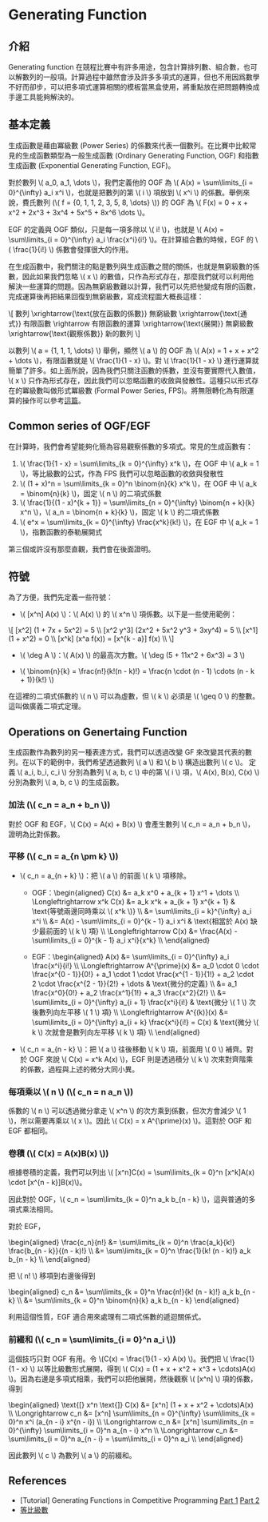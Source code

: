 # Generating Function

## 介紹

Generating function 在競程比賽中有許多用途，包含計算排列數、組合數，也可以解數列的一般項。計算過程中雖然會涉及許多多項式的運算，但也不用因爲數學不好而卻步，可以把多項式運算相關的模板當黑盒使用，將重點放在把問題轉換成手邊工具能夠解決的。

## 基本定義

生成函數是藉由冪級數 (Power Series) 的係數來代表一個數列。在比賽中比較常見的生成函數類型為一般生成函數 (Ordinary Generating Function, OGF) 和指數生成函數 (Exponential Generating Function, EGF)。

對於數列 \\( a_0, a_1, \dots \\)，我們定義他的 OGF 為 \\( A(x) = \sum\limits_{i = 0}^{\infty} a_i x^i \\)，也就是把數列的第 \\( i \\) 項放到 \\( x^i \\) 的係數。舉例來說，費氏數列 (\\( f = \{0, 1, 1, 2, 3, 5, 8, \dots\} \\)) 的 OGF 為 \\( F(x) = 0 + x + x^2 + 2x^3 + 3x^4 + 5x^5 + 8x^6 \dots \\)。

EGF 的定義與 OGF 類似，只是每一項多除以 \\( i! \\)，也就是 \\( A(x) = \sum\limits_{i = 0}^{\infty} a_i \frac{x^i}{i!} \\)。在計算組合數的時候，EGF 的 \\( \frac{1}{i!} \\) 係數會發揮很大的作用。

在生成函數中，我們關注的點是數列與生成函數之間的關係，也就是無窮級數的係數，因此如果我們忽略 \\( x \\) 的數值，只作為形式存在，那麼我們就可以利用他解決一些運算的問題。因為無窮級數難以計算，我們可以先把他變成有限的函數，完成運算後再把結果回復到無窮級數，寫成流程圖大概長這樣：

\\[
數列 \xrightarrow{\text{放在函數的係數}} 無窮級數 \xrightarrow{\text{通式}} 有限函數 \rightarrow 有限函數的運算 \xrightarrow{\text{展開}} 無窮級數 \xrightarrow{\text{觀察係數}} 新的數列
\\]

以數列 \\( a = \{1, 1, 1, \dots\} \\) 舉例，顯然 \\( a \\) 的 OGF 為 \\( A(x) = 1 + x + x^2 + \dots \\)，有限函數就是 \\( \frac{1}{1 - x} \\)。對 \\( \frac{1}{1 - x} \\) 進行運算就簡單了許多。如上面所說，因為我們只關注函數的係數，並沒有要實際代入數值，\\( x \\) 只作為形式存在，因此我們可以忽略函數的收斂與發散性。這種只以形式存在的冪級數叫做形式冪級數 (Formal Power Series, FPS)。將無限轉化為有限運算的操作可以參考[這篇](https://web.math.sinica.edu.tw/math_media/d222/22209.pdf)。

## Common series of OGF/EGF

在計算時，我們會希望能夠化簡為容易觀察係數的多項式。常見的生成函數有：

1. \\( \frac{1}{1 - x} = \sum\limits_{k = 0}^{\infty} x^k \\)，在 OGF 中 \\( a_k = 1 \\)，等比級數的公式，作為 FPS 我們可以忽略函數的收斂與發散性
2. \\( (1 + x)^n = \sum\limits_{k = 0}^n \binom{n}{k} x^k \\)，在 OGF 中 \\( a_k = \binom{n}{k} \\)，固定 \\( n \\) 的二項式係數
3. \\( \frac{1}{(1 - x)^{k + 1}} = \sum\limits_{n = 0}^{\infty} \binom{n + k}{k} x^n \\)，\\( a_n = \binom{n + k}{k} \\)，固定 \\( k \\) 的二項式係數
4. \\( e^x = \sum\limits_{k = 0}^{\infty} \frac{x^k}{k!} \\)，在 EGF 中 \\( a_k = 1 \\)，指數函數的泰勒展開式

第三個或許沒有那麼直觀，我們會在後面證明。

## 符號

為了方便，我們先定義一些符號：

- \\( [x^n] A(x) \\)：\\( A(x) \\) 的 \\( x^n \\) 項係數。以下是一些使用範例：

\\[
[x^2] (1 + 7x + 5x^2) = 5 \\\\
[x^2 y^3] (2x^2 + 5x^2 y^3 + 3xy^4) = 5 \\\\
[x^1] (1 + x^2) = 0 \\\\
[x^k] (x^a f(x)) = [x^{k - a}] f(x) \\\\
\\]

- \\( \deg A \\)：\\( A(x) \\) 的最高次方數。\\( \deg (5 + 11x^2 + 6x^3) = 3 \\)

- \\( \binom{n}{k} = \frac{n!}{k!(n - k)!} = \frac{n \cdot (n - 1) \cdots (n - k + 1)}{k!} \\)

在這裡的二項式係數的 \\( n \\) 可以為虛數，但 \\( k \\) 必須是 \\( \geq 0 \\) 的整數。這叫做廣義二項式定理。

## Operations on Genertaing Function

生成函數作為數列的另一種表達方式，我們可以透過改變 GF 來改變其代表的數列。在以下的範例中，我們希望透過數列 \\( a \\) 和 \\( b \\) 構造出數列 \\( c \\)。
定義 \\( a_i, b_i, c_i \\) 分別為數列 \\( a, b, c \\) 中的第 \\( i \\) 項，\\( A(x), B(x), C(x) \\) 分別為數列 \\( a, b, c \\) 的生成函數。

### 加法 (\\( c_n = a_n + b_n \\))

對於 OGF 和 EGF，\\( C(x) = A(x) + B(x) \\) 會產生數列 \\( c_n = a_n + b_n \\)，證明為比對係數。

### 平移 (\\( c_n = a_{n \pm k} \\))

- \\( c_n = a_{n + k} \\)：把 \\( a \\) 的前面 \\( k \\) 項移除。
  - OGF：\begin{aligned}
C(x) &= a_k x^0 + a_{k + 1} x^1 + \dots \\\\
\Longleftrightarrow x^k C(x) &= a_k x^k + a_{k + 1} x^{k + 1} & \text{等號兩邊同時乘以 \\( x^k \\)} \\\\
&= \sum\limits_{i = k}^{\infty} a_i x^i \\\\
&= A(x) - \sum\limits_{i = 0}^{k - 1} a_i x^i & \text{相當於 A(x) 缺少最前面的 \\( k \\) 項} \\\\
\Longleftrightarrow C(x) &= \frac{A(x) - \sum\limits_{i = 0}^{k - 1} a_i x^i}{x^k} \\\\
\end{aligned}

  - EGF：\begin{aligned}
A(x) &= \sum\limits_{i = 0}^{\infty} a_i \frac{x^i}{i!} \\\\
\Longleftrightarrow A^{\prime}(x) &= a_0 \cdot 0 \cdot \frac{x^{0 - 1}}{0!} + a_1 \cdot 1 \cdot \frac{x^{1 - 1}}{1!} + a_2 \cdot 2 \cdot \frac{x^{2 - 1}}{2!} + \dots & \text{微分的定義} \\\\
&= a_1 \frac{x^0}{0!} + a_2 \frac{x^1}{1!} + a_3 \frac{x^2}{2!} \\\\
&= \sum\limits_{i = 0}^{\infty} a_{i + 1} \frac{x^i}{i!} & \text{微分 \\( 1 \\) 次後數列向左平移 \\( 1 \\) 項} \\\\
\Longleftrightarrow A^{(k)}(x) &= \sum\limits_{i = 0}^{\infty} a_{i + k} \frac{x^i}{i!} = C(x) & \text{微分 \\( k \\) 次就會是數列向左平移 \\( k \\) 項} \\\\
\end{aligned}

- \\( c_n = a_{n - k} \\)：把 \\( a \\) 往後移動 \\( k \\) 項，前面用 \\( 0 \\) 補齊。對於 OGF 來說 \\( C(x) = x^k A(x) \\)，EGF 則是透過積分 \\( k \\) 次來對齊階乘的係數，過程與上述的微分大同小異。

### 每項乘以 \\( n \\) (\\( c_n = n a_n \\))

係數的 \\( n \\) 可以透過微分拿走 \\( x^n \\) 的次方乘到係數，但次方會減少 \\( 1 \\)，所以需要再乘以 \\( x \\)。因此 \\( C(x) = x A^{\prime}(x) \\)。這對於 OGF 和 EGF 都相同。

### 卷積 (\\( C(x) = A(x)B(x) \\))

根據卷積的定義，我們可以列出 \\( [x^n]C(x) = \sum\limits_{k = 0}^n [x^k]A(x) \cdot [x^{n - k}]B(x)\\)。

因此對於 OGF，\\( c_n = \sum\limits_{k = 0}^n a_k b_{n - k} \\)，這與普通的多項式乘法相同。

對於 EGF，

\begin{aligned}
\frac{c_n}{n!} &= \sum\limits_{k = 0}^n \frac{a_k}{k!} \frac{b_{n - k}}{(n - k)!} \\\\
&= \sum\limits_{k = 0}^n \frac{1}{k! (n - k)!} a_k b_{n - k} \\\\
\end{aligned}

把 \\( n! \\) 移項到右邊後得到

\begin{aligned}
c_n &= \sum\limits_{k = 0}^n \frac{n!}{k! (n - k)!} a_k b_{n - k} \\\\
&= \sum\limits_{k = 0}^n \binom{n}{k} a_k b_{n - k}
\end{aligned}

利用這個性質，EGF 適合用來處理有二項式係數的遞迴關係式。

### 前綴和 (\\( c_n = \sum\limits_{i = 0}^n a_i \\))

這個技巧只對 OGF 有用。令 \\(C(x) = \frac{1}{1 - x} A(x) \\)。我們把 \\( \frac{1}{1 - x} \\) 以等比級數形式展開，得到 \\( C(x) = (1 + x + x^2 + x^3 + \cdots)A(x) \\)。因為右邊是多項式相乘，我們可以把他展開，然後觀察 \\( [x^n] \\) 項的係數，得到

\begin{aligned}
\text{[} x^n \text{]} C(x) &= [x^n] (1 + x + x^2 + \cdots)A(x) \\\\
\Longrightarrow c_n &= [x^n] \sum\limits_{n = 0}^{\infty} \sum\limits_{k = 0}^n x^i (a_{n - i} x^{n - i}) \\\\
\Longrightarrow c_n &= [x^n] \sum\limits_{n = 0}^{\infty} \sum\limits_{i = 0}^n a_{n - i} x^n \\\\
\Longrightarrow c_n &= \sum\limits_{i = 0}^n a_{n - i} = \sum\limits_{i = 0}^n a_i \\\\
\end{aligned}

因此數列 \\( c \\) 為數列 \\( a \\) 的前綴和。

## References

- [Tutorial] Generating Functions in Competitive Programming [Part 1](https://codeforces.com/blog/entry/77468) [Part 2](https://codeforces.com/blog/entry/77551)
- [等比級數](https://web.math.sinica.edu.tw/math_media/d222/22209.pdf)
